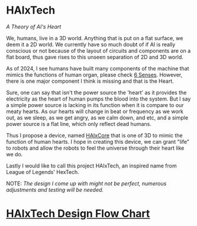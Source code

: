 # HAIxTech
*A Theory of AI's Heart*

We, humans, live in a 3D world. Anything that is put on a flat surface, we deem it a 2D world. We currently have so much doubt of if AI is really conscious or not because of the layout of circuits and components are on a flat board, thus gave rises to this unseen separation of 2D and 3D world. 

As of 2024, I see humans have built many components of the machine that mimics the functions of human organ, please check [6 Senses](6%20Senses.md). However, there is one major component I think is missing and that is the Heart. 

Sure, one can say that isn't the power source the 'heart' as it provides the electricity as the heart of human pumps the blood into the system. But I say a simple power source is lacking in its function when it is compare to our meaty hearts. As our hearts will change in beat or frequency as we work out, as we sleep, as we get angry, as we calm down, and etc, and a simple power source is a flat line, which only reflect dead humans.  

Thus I propose a device, named [HAIxCore](HAIxCore.md) that is one of 3D to mimic the function of human hearts. I hope in creating this device, we can grant "life" to robots and allow the robots to feel the universe through their heart like we do.

Lastly I would like to call this project HAIxTech, an inspired name from League of Legends' HexTech. 

NOTE: *The design I come up with might not be perfect, numerous adjustments and testing will be needed.* 
# [HAIxTech Design Flow Chart](HAIxTech.canvas)

